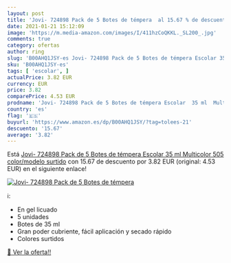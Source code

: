 ```yaml
---
layout: post
title: 'Jovi- 724898 Pack de 5 Botes de témpera  al 15.67 % de descuento'
date: 2021-01-21 15:12:09
image: 'https://m.media-amazon.com/images/I/411hzCoQKKL._SL200_.jpg'
comments: true
category: ofertas
author: ring
slug: 'B00AHQ1JSY-es Jovi- 724898 Pack de 5 Botes de témpera Escolar 35 ml...'
sku: 'B00AHQ1JSY-es'
tags: [ 'escolar', ]
actualPrice: 3.82 EUR
currency: EUR
price: 3.82
comparePrice: 4.53 EUR
prodname: 'Jovi- 724898 Pack de 5 Botes de témpera Escolar  35 ml  Multicolor  505    color/modelo surtido'
country: 'es'
flag: '🇪🇸'
buyurl: 'https://www.amazon.es/dp/B00AHQ1JSY/?tag=tolees-21'
descuento: '15.67'
average: '3.82'
---
```


Está [Jovi- 724898 Pack de 5 Botes de témpera Escolar  35 ml  Multicolor  505    color/modelo surtido](https://www.amazon.es/dp/B00AHQ1JSY/?tag=tolees-21) con 15.67 de descuento por 3.82 EUR (original: 4.53 EUR) en el siguiente enlace!

[![Jovi- 724898 Pack de 5 Botes de témpera ](https://m.media-amazon.com/images/I/411hzCoQKKL._SL200_.jpg)](https://www.amazon.es/dp/B00AHQ1JSY/?tag=tolees-21)

ℹ️:

- En gel licuado
- 5 unidades
- Botes de 35 ml
- Gran poder cubriente, fácil aplicación y secado rápido
- Colores surtidos

[🛒 Ver la oferta!!](https://www.amazon.es/dp/B00AHQ1JSY/?tag=tolees-21)
